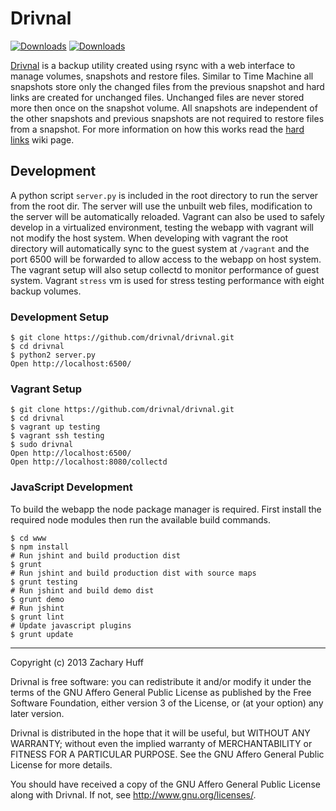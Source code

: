 # Drivnal
[![Downloads](https://pypip.in/v/drivnal/badge.png)](https://crate.io/packages/drivnal) [![Downloads](https://pypip.in/d/drivnal/badge.png)](https://crate.io/packages/drivnal)

[Drivnal](https://github.com/drivnal/drivnal) is a backup utility created using rsync with a web interface to manage volumes, snapshots and restore files. Similar to Time Machine all snapshots store only the changed files from the previous snapshot and hard links are created for unchanged files. Unchanged files are never stored more then once on the snapshot volume. All snapshots are independent of the other snapshots and previous snapshots are not required to restore files from a snapshot. For more information on how this works read the [hard links](//github.com/drivnal/drivnal/wiki/Hard-Links) wiki page.

## Development
A python script `server.py` is included in the root directory to run the server from the root dir. The server will use the unbuilt web files, modification to the server will be automatically reloaded. Vagrant can also be used to safely develop in a virtualized environment, testing the webapp with vagrant will not modify the host system. When developing with vagrant the root directory will automatically sync to the guest system at `/vagrant` and the port 6500 will be forwarded to allow access to the webapp on host system. The vagrant setup will also setup collectd to monitor performance of guest system. Vagrant `stress` vm is used for stress testing performance with eight backup volumes.

### Development Setup
```
$ git clone https://github.com/drivnal/drivnal.git
$ cd drivnal
$ python2 server.py
Open http://localhost:6500/
```

### Vagrant Setup
```
$ git clone https://github.com/drivnal/drivnal.git
$ cd drivnal
$ vagrant up testing
$ vagrant ssh testing
$ sudo drivnal
Open http://localhost:6500/
Open http://localhost:8080/collectd
```

### JavaScript Development
To build the webapp the node package manager is required. First install the required node modules then run the available build commands.

```
$ cd www
$ npm install
# Run jshint and build production dist
$ grunt
# Run jshint and build production dist with source maps
$ grunt testing
# Run jshint and build demo dist
$ grunt demo
# Run jshint
$ grunt lint
# Update javascript plugins
$ grunt update
```

-------------------------------------------------------------------------------

Copyright (c) 2013 Zachary Huff

Drivnal is free software: you can redistribute it and/or modify
it under the terms of the GNU Affero General Public License as published by
the Free Software Foundation, either version 3 of the License, or
(at your option) any later version.

Drivnal is distributed in the hope that it will be useful,
but WITHOUT ANY WARRANTY; without even the implied warranty of
MERCHANTABILITY or FITNESS FOR A PARTICULAR PURPOSE.  See the
GNU Affero General Public License for more details.

You should have received a copy of the GNU Affero General Public License
along with Drivnal. If not, see <http://www.gnu.org/licenses/>.
